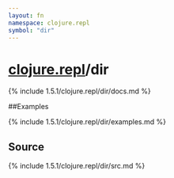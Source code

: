 ```yaml
---
layout: fn
namespace: clojure.repl
symbol: "dir"
---
```


# [clojure.repl](../)/dir

{% include 1.5.1/clojure.repl/dir/docs.md %}

##Examples

{% include 1.5.1/clojure.repl/dir/examples.md %}
## Source
{% include 1.5.1/clojure.repl/dir/src.md %}

